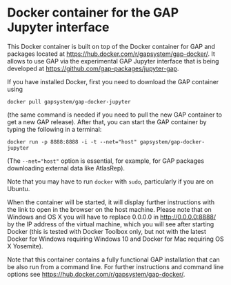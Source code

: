 # Docker container for the GAP Jupyter interface

This Docker container is built on top of the Docker container for GAP and
packages located at https://hub.docker.com/r/gapsystem/gap-docker/. It
allows to use GAP via the experimental GAP Jupyter interface that is 
being developed at https://github.com/gap-packages/jupyter-gap.

If you have installed Docker, first you need to download the GAP container using
```
docker pull gapsystem/gap-docker-jupyter
```
(the same command is needed if you need to pull the new GAP container to get a
new GAP release). After that, you can start the GAP container by typing the
following in a terminal:
```
docker run -p 8888:8888 -i -t --net="host" gapsystem/gap-docker-jupyter
```
(The `--net="host"` option is essential, for example, for GAP packages 
downloading external data like AtlasRep).

Note that you may have to run `docker` with `sudo`, particularly if you are on Ubuntu.

When the container will be started, it will display further instructions
with the link to open in the browser on the host machine. Please note that
on Windows and OS X you will have to replace 0.0.0.0 in http://0.0.0.0:8888/ 
by the IP address of the virtual machine, which you will see after starting
Docker (this is tested with Docker Toolbox only, but not with the latest 
Docker for Windows requiring Windows 10 and Docker for Mac requiring OS X 
Yosemite).

Note that this container contains a fully functional GAP installation that
can be also run from a command line. For further instructions and command
line options see https://hub.docker.com/r/gapsystem/gap-docker/.
